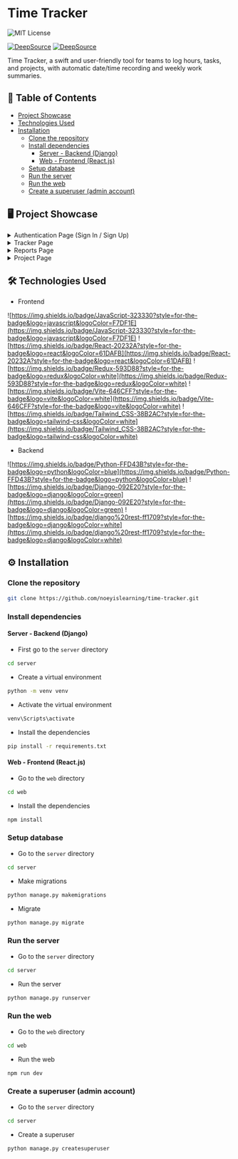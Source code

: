 # Time Tracker

![MIT License](https://custom-icon-badges.herokuapp.com/badge/MIT_License-262c3e?style=for-the-badge&logoColor=white)

[![DeepSource](https://app.deepsource.com/gh/noeyislearning/time-tracker.svg/?label=active+issues&show_trend=true&token=MfWOQOWyjY4d6cbELJDid_fx)](https://app.deepsource.com/gh/noeyislearning/time-tracker/)
[![DeepSource](https://app.deepsource.com/gh/noeyislearning/time-tracker.svg/?label=resolved+issues&show_trend=true&token=MfWOQOWyjY4d6cbELJDid_fx)](https://app.deepsource.com/gh/noeyislearning/time-tracker/)

Time Tracker, a swift and user-friendly tool for teams to log hours, tasks, and projects, with automatic date/time recording and weekly work summaries.


## 📃 Table of Contents

- [Project Showcase](#project-showcase)
- [Technologies Used](#technologies-used)
- [Installation](#installation)
  - [Clone the repository](#clone-the-repository)
  - [Install dependencies](#install-dependencies)
    - [Server - Backend (Django)](#server---backend-django)
    - [Web - Frontend (React.js)](#web---frontend-reactjs)
  - [Setup database](#setup-database)
  - [Run the server](#run-the-server)
  - [Run the web](#run-the-web)
  - [Create a superuser (admin account)](#create-a-superuser-admin-account)

## 🖥️ Project Showcase

<details>
  <summary>Authentication Page (Sign In / Sign Up)</summary>

![Authetication Page](/assets/authpage-signin.png)
![Authetication Paage](/assets/authpage-signup.png)
</details>

<details>
  <summary>Tracker Page</summary>

![Tracker Page](/assets/trackerpage.png)
</details>

<details>
  <summary>Reports Page</summary>

![Reports Page](/assets/reportspage.png)
</details>

<details>
  <summary>Project Page</summary>

![Project Page](/assets/projectpage.png)
</details>

## 🛠️ Technologies Used

- Frontend

![https://img.shields.io/badge/JavaScript-323330?style=for-the-badge&logo=javascript&logoColor=F7DF1E](https://img.shields.io/badge/JavaScript-323330?style=for-the-badge&logo=javascript&logoColor=F7DF1E)
![https://img.shields.io/badge/React-20232A?style=for-the-badge&logo=react&logoColor=61DAFB](https://img.shields.io/badge/React-20232A?style=for-the-badge&logo=react&logoColor=61DAFB)
![https://img.shields.io/badge/Redux-593D88?style=for-the-badge&logo=redux&logoColor=white](https://img.shields.io/badge/Redux-593D88?style=for-the-badge&logo=redux&logoColor=white)
![https://img.shields.io/badge/Vite-646CFF?style=for-the-badge&logo=vite&logoColor=white](https://img.shields.io/badge/Vite-646CFF?style=for-the-badge&logo=vite&logoColor=white)
![https://img.shields.io/badge/Tailwind_CSS-38B2AC?style=for-the-badge&logo=tailwind-css&logoColor=white](https://img.shields.io/badge/Tailwind_CSS-38B2AC?style=for-the-badge&logo=tailwind-css&logoColor=white)


- Backend

![https://img.shields.io/badge/Python-FFD43B?style=for-the-badge&logo=python&logoColor=blue](https://img.shields.io/badge/Python-FFD43B?style=for-the-badge&logo=python&logoColor=blue)
![https://img.shields.io/badge/Django-092E20?style=for-the-badge&logo=django&logoColor=green](https://img.shields.io/badge/Django-092E20?style=for-the-badge&logo=django&logoColor=green)
![https://img.shields.io/badge/django%20rest-ff1709?style=for-the-badge&logo=django&logoColor=white](https://img.shields.io/badge/django%20rest-ff1709?style=for-the-badge&logo=django&logoColor=white)

## ⚙️ Installation

### Clone the repository

```bash
git clone https://github.com/noeyislearning/time-tracker.git
```

### Install dependencies

#### Server - Backend (Django)

- First go to the `server` directory

```bash
cd server
```

- Create a virtual environment

```bash
python -m venv venv
```

- Activate the virtual environment

```bash
venv\Scripts\activate
```

- Install the dependencies

```bash
pip install -r requirements.txt
```

#### Web - Frontend (React.js)

- Go to the `web` directory

```bash
cd web
```

- Install the dependencies

```bash
npm install
```

### Setup database

- Go to the `server` directory

```bash
cd server
```

- Make migrations

```bash
python manage.py makemigrations
```

- Migrate

```bash
python manage.py migrate
```

### Run the server

- Go to the `server` directory

```bash
cd server
```

- Run the server

```bash
python manage.py runserver
```

### Run the web

- Go to the `web` directory

```bash
cd web
```

- Run the web

```bash
npm run dev
```

### Create a superuser (admin account)

- Go to the `server` directory

```bash
cd server
```

- Create a superuser

```bash
python manage.py createsuperuser
```
